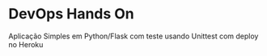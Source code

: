 # DevOps Hands On
Aplicação Simples em Python/Flask com teste usando Unittest com deploy no Heroku

